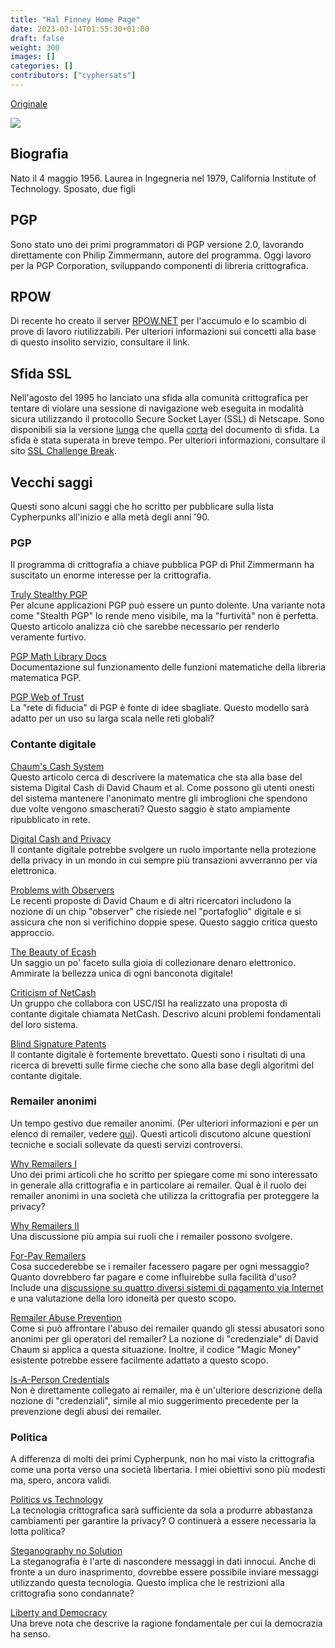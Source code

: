 ```yaml
---
title: "Hal Finney Home Page"
date: 2023-03-14T01:55:30+01:00
draft: false
weight: 300
images: []
categories: []
contributors: ["cyphersats"]
---
```


[Originale](https://web.archive.org/web/20050212073109/http://www.finney.org/~hal/home.html)

<img src="/images/hal.png">

## Biografia

Nato il 4 maggio 1956. Laurea in Ingegneria nel 1979, California Institute of Technology. Sposato, due figli

## PGP

Sono stato uno dei primi programmatori di PGP versione 2.0, lavorando direttamente con Philip Zimmermann, autore del programma.
Oggi lavoro per la PGP Corporation, sviluppando componenti di libreria crittografica.

## RPOW

Di recente ho creato il server [RPOW.NET](https://nakamotoinstitute.org/finney/rpow/index.html) per l'accumulo e lo scambio di prove di lavoro riutilizzabili. Per ulteriori informazioni sui concetti alla base di questo insolito servizio, consultare il link.

## Sfida SSL

Nell'agosto del 1995 ho lanciato una sfida alla comunità crittografica per tentare di violare una sessione di navigazione web eseguita in modalità sicura utilizzando il protocollo Secure Socket Layer (SSL) di Netscape. Sono disponibili sia la versione [lunga](https://web.archive.org/web/20010810125102/http://www.finney.org/~hal/sslchallong.html) che quella [corta](https://web.archive.org/web/20010822123110/http://www.finney.org/~hal/sslchal.html) del documento di sfida. La sfida è stata superata in breve tempo. Per ulteriori informazioni, consultare il sito [SSL Challenge Break](https://web.archive.org/web/20050123170304/http://pauillac.inria.fr/~doligez/ssl/announce.txt).

## Vecchi saggi

Questi sono alcuni saggi che ho scritto per pubblicare sulla lista Cypherpunks all'inizio e alla metà degli anni '90.

### PGP

Il programma di crittografia a chiave pubblica PGP di Phil Zimmermann ha suscitato un enorme interesse per la crittografia.

[Truly Stealthy PGP](/cypherpunk/hal-finney/truly-stealthy-pgp)<br>
    Per alcune applicazioni PGP può essere un punto dolente. Una variante nota come "Stealth PGP" lo rende meno visibile, ma la "furtività" non è perfetta. Questo articolo analizza ciò che sarebbe necessario per renderlo veramente furtivo.

[PGP Math Library Docs](/cypherpunk/hal-finney/pgp-multi-precision-library-fuctions)<br>
    Documentazione sul funzionamento delle funzioni matematiche della libreria matematica PGP.

[PGP Web of Trust](/cypherpunk/hal-finney/pgp-web-of-trust-misconceptions)<br>
    La "rete di fiducia" di PGP è fonte di idee sbagliate. Questo modello sarà adatto per un uso su larga scala nelle reti globali?<br>

### Contante digitale

[Chaum's Cash System](/cypherpunk/hal-finney/detecting-double-spending)<br>
    Questo articolo cerca di descrivere la matematica che sta alla base del sistema Digital Cash di David Chaum et al. Come possono gli utenti onesti del sistema mantenere l'anonimato mentre gli imbroglioni che spendono due volte vengono smascherati? Questo saggio è stato ampiamente ripubblicato in rete.

[Digital Cash and Privacy](/cypherpunk/hal-finney/digital-cash-and-privacy)<br>
    Il contante digitale potrebbe svolgere un ruolo importante nella protezione della privacy in un mondo in cui sempre più transazioni avverranno per via elettronica.

[Problems with Observers](/cypherpunk/hal-finney/down-with-observers)<br>
    Le recenti proposte di David Chaum e di altri ricercatori includono la nozione di un chip "observer" che risiede nel "portafoglio" digitale e si assicura che non si verifichino doppie spese. Questo saggio critica questo approccio.

[The Beauty of Ecash](/cypherpunk/hal-finney/the-beauty-of-ecash)<br>
    Un saggio un po' faceto sulla gioia di collezionare denaro elettronico. Ammirate la bellezza unica di ogni banconota digitale!

[Criticism of NetCash](/cypherpunk/hal-finney/first-reaction-to-medvinsky-netcash-proposal)<br>
    Un gruppo che collabora con USC/ISI ha realizzato una proposta di contante digitale chiamata NetCash. Descrivo alcuni problemi fondamentali del loro sistema.

[Blind Signature Patents](/cypherpunk/hal-finney/patent-search-on-blind-signatures)<br>
    Il contante digitale è fortemente brevettato. Questi sono i risultati di una ricerca di brevetti sulle firme cieche che sono alla base degli algoritmi del contante digitale.

### Remailer anonimi

Un tempo gestivo due remailer anonimi. (Per ulteriori informazioni e per un elenco di remailer, vedere [qui](https://web.archive.org/web/20030418122317/http://www.levien.com/remailers.html)). Questi articoli discutono alcune questioni tecniche e sociali sollevate da questi servizi controversi.

[Why Remailers I](/cypherpunk/hal-finney/why-remailers-i)<br>
    Uno dei primi articoli che ho scritto per spiegare come mi sono interessato in generale alla crittografia e in particolare ai remailer. Qual è il ruolo dei remailer anonimi in una società che utilizza la crittografia per proteggere la privacy?

[Why Remailers II](/cypherpunk/hal-finney/why-remailers-ii)<br>
    Una discussione più ampia sui ruoli che i remailer possono svolgere.

[For-Pay Remailers](/cypherpunk/hal-finney/for-pay-remailers)<br>
    Cosa succederebbe se i remailer facessero pagare per ogni messaggio? Quanto dovrebbero far pagare e come influirebbe sulla facilità d'uso? Include una [discussione su quattro diversi sistemi di pagamento via Internet](/cypherpunk/hal-finney/for-pay-remailers) e una valutazione della loro idoneità per questo scopo.

[Remailer Abuse Prevention](/cypherpunk/hal-finney/remailer-abuse-prevention)<br>
    Come si può affrontare l'abuso dei remailer quando gli stessi abusatori sono anonimi per gli operatori del remailer? La nozione di "credenziale" di David Chaum si applica a questa situazione. Inoltre, il codice "Magic Money" esistente potrebbe essere facilmente adattato a questo scopo.

[Is-A-Person Credentials](/cypherpunk/hal-finney/is-a-person-credential)<br>
    Non è direttamente collegato ai remailer, ma è un'ulteriore descrizione della nozione di "credenziali", simile al mio suggerimento precedente per la prevenzione degli abusi dei remailer.

### Politica

A differenza di molti dei primi Cypherpunk, non ho mai visto la crittografia come una porta verso una società libertaria. I miei obiettivi sono più modesti ma, spero, ancora validi.

[Politics vs Technology](/cypherpunk/hal-finney/politics-vs-technology)<br>
    La tecnologia crittografica sarà sufficiente da sola a produrre abbastanza cambiamenti per garantire la privacy? O continuerà a essere necessaria la lotta politica?

[Steganography no Solution](/cypherpunk/hal-finney/steganography-no-solution)<br>
    La steganografia è l'arte di nascondere messaggi in dati innocui. Anche di fronte a un duro inasprimento, dovrebbe essere possibile inviare messaggi utilizzando questa tecnologia. Questo implica che le restrizioni alla crittografia sono condannate?

[Liberty and Democracy](/cypherpunk/hal-finney/democracy-vs-libertarianism)<br>
    Una breve nota che descrive la ragione fondamentale per cui la democrazia ha senso.
